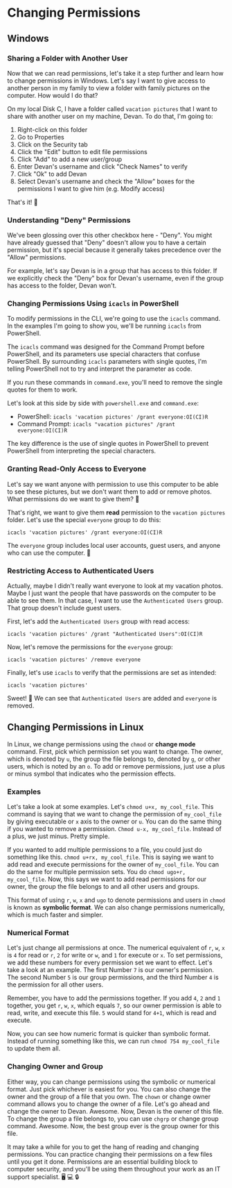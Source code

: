 # Changing Permissions 

## Windows

### Sharing a Folder with Another User

Now that we can read permissions, let's take it a step further and learn how to change permissions in Windows. Let's say I want to give access to another person in my family to view a folder with family pictures on the computer. How would I do that? 

On my local Disk C, I have a folder called `vacation pictures` that I want to share with another user on my machine, Devan. To do that, I'm going to:

1. Right-click on this folder
2. Go to Properties
3. Click on the Security tab
4. Click the "Edit" button to edit file permissions
5. Click "Add" to add a new user/group
6. Enter Devan's username and click "Check Names" to verify
7. Click "Ok" to add Devan
8. Select Devan's username and check the "Allow" boxes for the permissions I want to give him (e.g. Modify access)

That's it! 🎉

### Understanding "Deny" Permissions

We've been glossing over this other checkbox here - "Deny". You might have already guessed that "Deny" doesn't allow you to have a certain permission, but it's special because it generally takes precedence over the "Allow" permissions. 

For example, let's say Devan is in a group that has access to this folder. If we explicitly check the "Deny" box for Devan's username, even if the group has access to the folder, Devan won't.

### Changing Permissions Using `icacls` in PowerShell

To modify permissions in the CLI, we're going to use the `icacls` command. In the examples I'm going to show you, we'll be running `icacls` from PowerShell.

The `icacls` command was designed for the Command Prompt before PowerShell, and its parameters use special characters that confuse PowerShell. By surrounding `icacls` parameters with single quotes, I'm telling PowerShell not to try and interpret the parameter as code.

If you run these commands in `command.exe`, you'll need to remove the single quotes for them to work.

Let's look at this side by side with `powershell.exe` and `command.exe`:

- PowerShell: `icacls 'vacation pictures' /grant everyone:OI(CI)R`
- Command Prompt: `icacls "vacation pictures" /grant everyone:OI(CI)R`

The key difference is the use of single quotes in PowerShell to prevent PowerShell from interpreting the special characters.

### Granting Read-Only Access to Everyone

Let's say we want anyone with permission to use this computer to be able to see these pictures, but we don't want them to add or remove photos. What permissions do we want to give them? 🤔

That's right, we want to give them **read** permission to the `vacation pictures` folder. Let's use the special `everyone` group to do this:

```
icacls 'vacation pictures' /grant everyone:OI(CI)R
```

The `everyone` group includes local user accounts, guest users, and anyone who can use the computer. 🙂

### Restricting Access to Authenticated Users

Actually, maybe I didn't really want everyone to look at my vacation photos. Maybe I just want the people that have passwords on the computer to be able to see them. In that case, I want to use the `Authenticated Users` group. That group doesn't include guest users.

First, let's add the `Authenticated Users` group with read access:

```
icacls 'vacation pictures' /grant "Authenticated Users":OI(CI)R
```

Now, let's remove the permissions for the `everyone` group:

```
icacls 'vacation pictures' /remove everyone
```

Finally, let's use `icacls` to verify that the permissions are set as intended:

```
icacls 'vacation pictures'
```

Sweet! 🤩 We can see that `Authenticated Users` are added and `everyone` is removed.

## Changing Permissions in Linux

In Linux, we change permissions using the `chmod` or **change mode** command. First, pick which permission set you want to change. The owner, which is denoted by `u`, the group the file belongs to, denoted by `g`, or other users, which is noted by an `o`. To add or remove permissions, just use a plus or minus symbol that indicates who the permission effects. 

### Examples

Let's take a look at some examples. Let's `chmod u+x, my_cool_file`. This command is saying that we want to change the permission of `my_cool_file` by giving executable or `x` axis to the owner or `u`. You can do the same thing if you wanted to remove a permission. `Chmod u-x, my_cool_file`. Instead of a plus, we just minus. Pretty simple. 

If you wanted to add multiple permissions to a file, you could just do something like this. `chmod u+rx, my_cool_file`. This is saying we want to add read and execute permissions for the owner of `my_cool_file`. You can do the same for multiple permission sets. You do `chmod ugo+r, my_cool_file`. Now, this says we want to add read permissions for our owner, the group the file belongs to and all other users and groups. 

This format of using `r`, `w`, `x` and `ugo` to denote permissions and users in `chmod` is known as **symbolic format**. We can also change permissions numerically, which is much faster and simpler. 

### Numerical Format

Let's just change all permissions at once. The numerical equivalent of `r`, `w`, `x` is `4` for read or `r`, `2` for write or `w`, and `1` for execute or `x`. To set permissions, we add these numbers for every permission set we want to effect. Let's take a look at an example. The first Number `7` is our owner's permission. The second Number `5` is our group permissions, and the third Number `4` is the permission for all other users. 

Remember, you have to add the permissions together. If you add `4`, `2` and `1` together, you get `r`, `w`, `x`, which equals `7`, so our owner permission is able to read, write, and execute this file. `5` would stand for `4+1`, which is read and execute. 

Now, you can see how numeric format is quicker than symbolic format. Instead of running something like this, we can run `chmod 754 my_cool_file` to update them all.

### Changing Owner and Group

Either way, you can change permissions using the symbolic or numerical format. Just pick whichever is easiest for you. You can also change the owner and the group of a file that you own. The `chown` or change owner command allows you to change the owner of a file. Let's go ahead and change the owner to Devan. Awesome. Now, Devan is the owner of this file. To change the group a file belongs to, you can use `chgrp` or change group command. Awesome. Now, the best group ever is the group owner for this file.

It may take a while for you to get the hang of reading and changing permissions. You can practice changing their permissions on a few files until you get it done. Permissions are an essential building block to computer security, and you'll be using them throughout your work as an IT support specialist. 🖥️ 💻 🔒